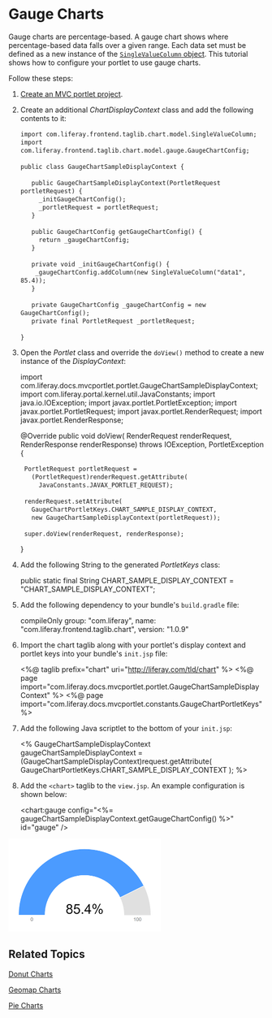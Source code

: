 # Gauge Charts [](id=gauge-charts)

Gauge charts are percentage-based. A gauge chart shows where percentage-based 
data falls over a given range. Each data set must be defined as a new instance 
of the 
[`SingleValueColumn` object](@app-ref@/foundation/latest/javadocs/com/liferay/frontend/taglib/chart/model/SingleValueColumn.html). 
This tutorial shows how to configure your portlet to use gauge charts. 

Follow these steps:

1.  [Create an MVC portlet project](/develop/reference/-/knowledge_base/7-1/using-the-mvc-portlet-template).

2.  Create an additional *ChartDisplayContext* class and add the following 
    contents to it:

        import com.liferay.frontend.taglib.chart.model.SingleValueColumn;
        import com.liferay.frontend.taglib.chart.model.gauge.GaugeChartConfig;

        public class GaugeChartSampleDisplayContext {

           public GaugeChartSampleDisplayContext(PortletRequest portletRequest) {
             _initGaugeChartConfig();
             _portletRequest = portletRequest;
           }

           public GaugeChartConfig getGaugeChartConfig() {
             return _gaugeChartConfig;
           }

           private void _initGaugeChartConfig() {
           	_gaugeChartConfig.addColumn(new SingleValueColumn("data1", 85.4));
           }

           private GaugeChartConfig _gaugeChartConfig = new GaugeChartConfig();
           private final PortletRequest _portletRequest;

        }

3.  Open the *Portlet* class and override the `doView()` method to create a new 
   instance of the *DisplayContext*:

       import com.liferay.docs.mvcportlet.portlet.GaugeChartSampleDisplayContext;
       import com.liferay.portal.kernel.util.JavaConstants;
       import java.io.IOException;
       import javax.portlet.PortletException;
       import javax.portlet.PortletRequest;
       import javax.portlet.RenderRequest;
       import javax.portlet.RenderResponse;

       @Override
       public void doView(
           RenderRequest renderRequest, RenderResponse renderResponse)
         throws IOException, PortletException {

         PortletRequest portletRequest =
           (PortletRequest)renderRequest.getAttribute(
             JavaConstants.JAVAX_PORTLET_REQUEST);

         renderRequest.setAttribute(
           GaugeChartPortletKeys.CHART_SAMPLE_DISPLAY_CONTEXT,
           new GaugeChartSampleDisplayContext(portletRequest));

         super.doView(renderRequest, renderResponse);
       }

4.  Add the following String to the generated *PortletKeys* class:

       public static final String CHART_SAMPLE_DISPLAY_CONTEXT =
         "CHART_SAMPLE_DISPLAY_CONTEXT";

5.  Add the following dependency to your bundle's `build.gradle` file:

       compileOnly group: "com.liferay",
       name: "com.liferay.frontend.taglib.chart",
       version: "1.0.9"

6.  Import the chart taglib along with your portlet's display context and 
   portlet keys into your bundle's `init.jsp` file:

       <%@ taglib prefix="chart" uri="http://liferay.com/tld/chart" %>
       <%@ page import="com.liferay.docs.mvcportlet.portlet.GaugeChartSampleDisplayContext" %>
       <%@ page import="com.liferay.docs.mvcportlet.constants.GaugeChartPortletKeys" %>

7.  Add the following Java scriptlet to the bottom of your `init.jsp`:

       <%
       GaugeChartSampleDisplayContext gaugeChartSampleDisplayContext =
       (GaugeChartSampleDisplayContext)request.getAttribute(
         GaugeChartPortletKeys.CHART_SAMPLE_DISPLAY_CONTEXT
       );
       %>

8.  Add the `<chart>` taglib to the `view.jsp`. An example configuration is 
   shown below:

       <chart:gauge
         config="<%= gaugeChartSampleDisplayContext.getGaugeChartConfig() %>"
         id="gauge"
       />
    
![Figure 1: A gauge chart shows where percentage-based data falls over a given range.](../../../images/chart-taglib-gauge.png)

## Related Topics [](id=related-topics)

[Donut Charts](/develop/tutorials/-/knowledge_base/7-1/donut-charts)

[Geomap Charts](/develop/tutorials/-/knowledge_base/7-1/geomap-charts)

[Pie Charts](/develop/tutorials/-/knowledge_base/7-1/pie-charts)
